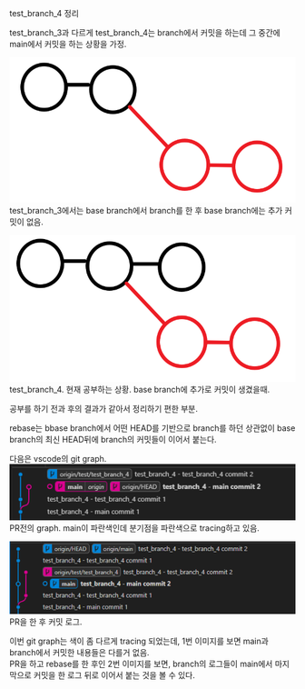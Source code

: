 test_branch_4 정리

test_branch_3과 다르게 test_branch_4는
branch에서 커밋을 하는데 그 중간에 main에서 커밋을 하는 상황을 가정.

![alt text](image.png)<br>
test_branch_3에서는 base branch에서 branch를 한 후 base branch에는 추가 커밋이 없음.

![alt text](image-1.png)<br>
test_branch_4. 현재 공부하는 상황. base branch에 추가로 커밋이 생겼을때.

공부를 하기 전과 후의 결과가 같아서 정리하기 편한 부분.

rebase는 bbase branch에서 어떤 HEAD를 기반으로 branch를 하던 상관없이 base branch의 최신 HEAD뒤에 branch의 커밋들이 이어서 붙는다.

다음은 vscode의 git graph.<br>
![alt text](image-2.png)<br>
PR전의 graph. main이 파란색인데 분기점을 파란색으로 tracing하고 있음.

![alt text](image-3.png)<br>
PR을 한 후 커밋 로그.

이번 git graph는 색이 좀 다르게 tracing 되었는데, 1번 이미지를 보면 main과 branch에서 커밋한 내용들은 다를거 없음.<br>
PR을 하고 rebase를 한 후인 2번 이미지를 보면, branch의 로그들이 main에서 마지막으로 커밋을 한 로그 뒤로 이어서 붙는 것을 볼 수 있다.